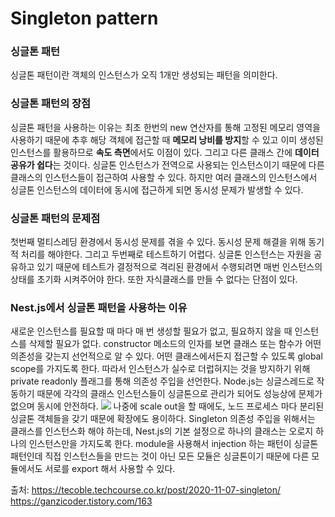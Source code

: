 # Singleton pattern

### 싱글톤 패턴

싱글톤 패턴이란 객체의 인스턴스가 오직 1개만 생성되는 패턴을 의미한다.

### 싱글톤 패턴의 장점

싱글톤 패턴을 사용하는 이유는 최초 한번의 new 연산자를 통해 고정된 메모리 영역을 사용하기 때문에 추후 해당 객체에 접근할 때 **메모리 낭비를 방지**할 수 있고 이미 생성된 인스턴스를 활용하므로 **속도 측면**에서도 이점이 있다. 그리고 다른 클래스 간에 **데이터 공유가 쉽다**는 것이다. 싱글톤 인스턴스가 전역으로 사용되는 인스턴스이기 때문에 다른 클래스의 인스턴스들이 접근하여 사용할 수 있다. 하지만 여러 클래스의 인스턴스에서 싱글톤 인스턴스의 데이터에 동시에 접근하게 되면 동시성 문제가 발생할 수 있다.

### 싱글톤 패턴의 문제점

첫번째 멀티스레딩 환경에서 동시성 문제를 겪을 수 있다. 동시성 문제 해결을 위해 동기적 처리를 해야한다.
그리고 두번째로 테스트하기 어렵다. 싱글톤 인스턴스는 자원을 공유하고 있기 때문에 테스트가 결정적으로 격리된 환경에서 수행되려면 매번 인스턴스의 상태를 초기화 시켜주어야 한다.
또한 자식클래스를 만들 수 없다는 단점이 있다.

### Nest.js에서 싱글톤 패턴을 사용하는 이유

새로운 인스턴스를 필요할 때 마다 매 번 생성할 필요가 없고, 필요하지 않을 때 인스턴스를 삭제할 필요가 없다.
constructor 메소드의 인자를 보면 클래스 또는 함수가 어떤 의존성을 갖는지 선언적으로 알 수 있다.
어떤 클래스에서든지 접근할 수 있도록 global scope를 가지도록 한다. 따라서 인스턴스가 실수로 더럽혀지는 것을 방지하기 위해 private readonly 플래그를 통해 의존성 주입을 선언한다.
Node.js는 싱글스레드로 작동하기 때문에 각각의 클래스 인스턴스들이 싱글톤으로 관리가 되어도 성능상에 문제가 없으며 동시에 안전하다.
![](https://images.velog.io/images/shinsw627/post/4efb5517-20b1-42d9-a137-1d3373581805/image.png)
나중에 scale out을 할 때에도, 노드 프로세스 마다 분리된 싱글톤 객체들을 갖기 때문에 확장에도 용이하다.
Singleton 의존성 주입을 위해서는 클래스를 인스턴스화 해야 하는데, Nest.js의 기본 설정으로 하나의 클래스는 오로지 하나의 인스턴스만을 가지도록 한다.
module을 사용해서 injection 하는 패턴이 싱글톤 패턴인데 직접 인스턴스들을 만드는 것이 아닌 모든 모듈은 싱글톤이기 때문에 다른 모듈에서도 서로를 export 해서 사용할 수 있다.

출처: https://tecoble.techcourse.co.kr/post/2020-11-07-singleton/
https://ganzicoder.tistory.com/163

